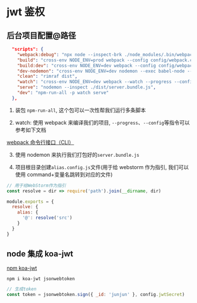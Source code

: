 # jwt 鉴权

## 后台项目配置@路径

```json
  "scripts": {
    "webpack:debug": "npx node --inspect-brk ./node_modules/.bin/webpack",
    "build": "cross-env NODE_ENV=prod webpack --config config/webpack.config.prod.js",
    "build:dev": "cross-env NODE_ENV=dev webpack --config config/webpack.config.dev.js",
    "dev-nodemon": "cross-env NODE_ENV=dev nodemon --exec babel-node --inspect=9229 src/index.js",
    "clean": "rimraf dist",
    "watch": "cross-env NODE_ENV=dev webpack --watch --progress --config config/webpack.config.dev.js",
    "serve": "nodemon --inspect ./dist/server.bundle.js",
    "dev": "npm-run-all -p watch serve"
  },
```

1. 装包 `npm-run-all`, 这个包可以一次性帮我们运行多条脚本

2. watch: 使用 webpack 来编译我们的项目, `--progress`、`--config`等指令可以参考如下文档

[webpack 命令行接口（CLI）](https://webpack.docschina.org/api/cli/)

3. 使用 nodemon 来执行我们打包好的`server.bundle.js`

4. 项目根目录创建`alias.config.js`文件(用于给 webstorm 作为指引, 我们可以使用 command+变量名跳转到对应的文件)

```js
// 用于给WebStorm作为指引
const resolve = dir => require('path').join(__dirname, dir)

module.exports = {
  resolve: {
    alias: {
      '@': resolve('src')
    }
  }
}
```

## node 集成 koa-jwt

[npm koa-jwt](https://www.npmjs.com/package/koa-jwt)

```shell
npm i koa-jwt jsonwebtoken
```

```js
// 生成token
const token = jsonwebtoken.sign({ _id: 'junjun' }, config.jwtSecret)
```
